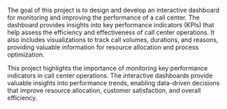 The goal of this project is to design and develop an interactive dashboard for monitoring and improving the performance of a call center. The dashboard provides insights into key performance indicators (KPIs) that help assess the efficiency and effectiveness of call center operations. It also includes visualizations to track call volumes, durations, and reasons, providing valuable information for resource allocation and process optimization.


This project highlights the importance of monitoring key performance indicators in call center operations. The interactive dashboards provide valuable insights into performance trends, enabling data-driven decisions that improve resource allocation, customer satisfaction, and overall efficiency.
